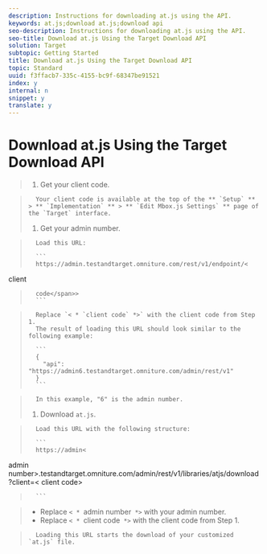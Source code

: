 ```yaml
---
description: Instructions for downloading at.js using the API.
keywords: at.js;download at.js;download api
seo-description: Instructions for downloading at.js using the API.
seo-title: Download at.js Using the Target Download API
solution: Target
subtopic: Getting Started
title: Download at.js Using the Target Download API
topic: Standard
uuid: f3ffacb7-335c-4155-bc9f-68347be91521
index: y
internal: n
snippet: y
translate: y
---
```


# Download at.js Using the Target Download API


>1. Get your client code.

>       Your client code is available at the top of the ** `Setup` ** > ** `Implementation` ** > ** `Edit Mbox.js Settings` ** page of the `Target` interface. 
>1. Get your admin number.

>       Load this URL:
>    
>       ```
>       https://admin.testandtarget.omniture.com/rest/v1/endpoint/<
<span class="varname">client
 >       code</span>>
>       ```

>       Replace `< * `client code` *>` with the client code from Step 1. 
>       The result of loading this URL should look similar to the following example:
>    
>       ```
>       {
>         "api": "https://admin6.testandtarget.omniture.com/admin/rest/v1"
>       }
>       ```

>       In this example, "6" is the admin number.
>1. Download `at.js`.

>       Load this URL with the following structure:
>    
>       ```
>       https://admin<
<span class="varname">admin number</span>>.testandtarget.omniture.com/admin/rest/v1/libraries/atjs/download?client=<
<span class="varname">client code</span>>
>       ```

>    
>    * Replace `< * `admin number` *>` with your admin number.
>    * Replace `< * `client code` *>` with the client code from Step 1.

>       Loading this URL starts the download of your customized `at.js` file. 

